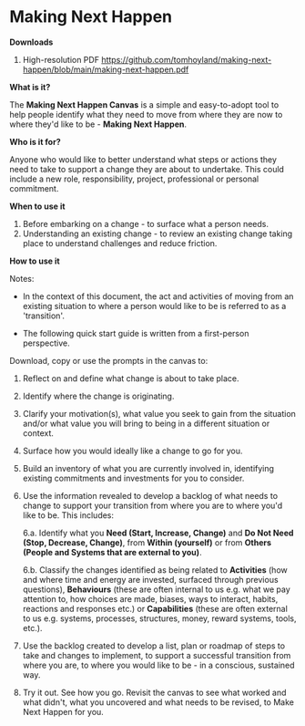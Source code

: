 # Making Next Happen

**Downloads**
1. High-resolution PDF https://github.com/tomhoyland/making-next-happen/blob/main/making-next-happen.pdf



**What is it?**

The **Making Next Happen Canvas** is a simple and easy-to-adopt tool to help people identify what they need to move from where they are now to where they'd like to be - **Making Next Happen**. 



**Who is it for?**

Anyone who would like to better understand what steps or actions they need to take to support a change they are about to undertake. This could include a new role, responsibility, project, professional or personal commitment. 



**When to use it**

1. Before embarking on a change - to surface what a person needs.
2. Understanding an existing change - to review an existing change taking place to understand challenges and reduce friction. 



**How to use it**

Notes:
- In the context of this document, the act and activities of moving from an existing situation to where a person would like to be is referred to as a 'transition'. 

- The following quick start guide is written from a first-person perspective.


Download, copy or use the prompts in the canvas to: 
1. Reflect on and define what change is about to take place.
2. Identify where the change is originating.
3. Clarify your motivation(s), what value you seek to gain from the situation and/or what value you will bring to being in a different situation or context.
4. Surface how you would ideally like a change to go for you.
5. Build an inventory of what you are currently involved in, identifying existing commitments and investments for you to consider.
6. Use the information revealed to develop a backlog of what needs to change to support your transition from where you are to where you'd like to be. This includes:

   6.a. Identify what you **Need (Start, Increase, Change)** and **Do Not Need (Stop, Decrease, Change)**, from **Within (yourself)** or from **Others (People and Systems that are external to you)**.

   6.b. Classify the changes identified as being related to **Activities** (how and where time and energy are invested, surfaced through previous questions), **Behaviours** (these are often internal to us e.g. what we pay attention to, how choices are made, biases, ways to interact, habits, reactions and responses etc.) or **Capabilities** (these are often external to us e.g. systems, processes, structures, money, reward systems, tools, etc.).

7. Use the backlog created to develop a list, plan or roadmap of steps to take and changes to implement, to support a successful transition from where you are, to where you would like to be - in a conscious, sustained way.

8. Try it out. See how you go. Revisit the canvas to see what worked and what didn't, what you uncovered and what needs to be revised, to Make Next Happen for you.
